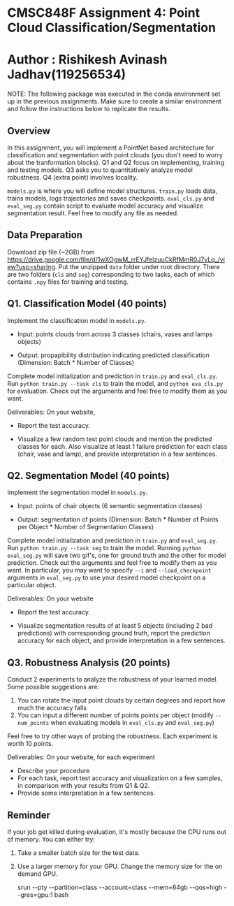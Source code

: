 # CMSC848F Assignment 4: Point Cloud Classification/Segmentation
# Author : Rishikesh Avinash Jadhav(119256534)

NOTE: The following package was executed in the conda environment set up in the previous assignments. Make sure to create a similar environment and follow the instructions below to replicate the results.

 ## Overview
In this assignment, you will implement a PointNet based architecture for classification and segmentation with point clouds (you don't need to worry about the tranformation blocks). Q1 and Q2 focus on implementing, training and testing models. Q3 asks you to quantitatively analyze model robustness. Q4 (extra point) involves locality. 

`models.py` is where you will define model structures. `train.py` loads data, trains models, logs trajectories and saves checkpoints. `eval_cls.py` and `eval_seg.py` contain script to evaluate model accuracy and visualize segmentation result. Feel free to modify any file as needed.

## Data Preparation
Download zip file (~2GB) from https://drive.google.com/file/d/1wXOgwM_rrEYJfelzuuCkRfMmR0J7vLq_/view?usp=sharing. Put the unzipped `data` folder under root directory. There are two folders (`cls` and `seg`) corresponding to two tasks, each of which contains `.npy` files for training and testing.

## Q1. Classification Model (40 points)
Implement the classification model in `models.py`.

- Input: points clouds from across 3 classes (chairs, vases and lamps objects)

- Output: propapibility distribution indicating predicted classification (Dimension: Batch * Number of Classes)

Complete model initialization and prediction in `train.py` and `eval_cls.py`. Run `python train.py --task cls` to train the model, and `python eva_cls.py` for evaluation. Check out the arguments and feel free to modify them as you want.

Deliverables: On your website, 

- Report the test accuracy.

- Visualize a few random test point clouds and mention the predicted classes for each. Also visualize at least 1 failure prediction for each class (chair, vase and lamp),  and provide interpretation in a few sentences.  

## Q2. Segmentation Model (40 points) 
Implement the segmentation model in `models.py`.  

- Input: points of chair objects (6 semantic segmentation classes) 

- Output: segmentation of points (Dimension: Batch * Number of Points per Object * Number of Segmentation Classes)

Complete model initialization and prediction in `train.py` and `eval_seg.py`. Run `python train.py --task seg` to train the model. Running `python eval_seg.py` will save two gif's, one for ground truth and the other for model prediction. Check out the arguments and feel free to modify them as you want. In particular, you may want to specify `--i` and `--load_checkpoint` arguments in `eval_seg.py` to use your desired model checkpoint on a particular object.

Deliverables: On your website 

- Report the test accuracy.

- Visualize segmentation results of at least 5 objects (including 2 bad predictions) with corresponding ground truth, report the prediction accuracy for each object, and provide interpretation in a few sentences.
  
## Q3. Robustness Analysis (20 points) 
Conduct 2 experiments to analyze the robustness of your learned model. Some possible suggestions are:
1. You can rotate the input point clouds by certain degrees and report how much the accuracy falls
2. You can input a different number of points points per object (modify `--num_points` when evaluating models in `eval_cls.py` and `eval_seg.py`)

Feel free to try other ways of probing the robustness. Each experiment is worth 10 points.

Deliverables: On your website, for each experiment

- Describe your procedure 
- For each task, report test accuracy and visualization on a few samples, in comparison with your results from Q1 & Q2.
- Provide some interpretation in a few sentences.

## Reminder
If your job get killed during evaluation, it's mostly because the CPU runs out of memory.
You can either try:
1. Take a smaller batch size for the test data.
2. Use a larger memory for your GPU. Change the memory size for the on demand GPU.
	
	srun --pty --partition=class --account=class --mem=64gb --qos=high --gres=gpu:1 bash	


